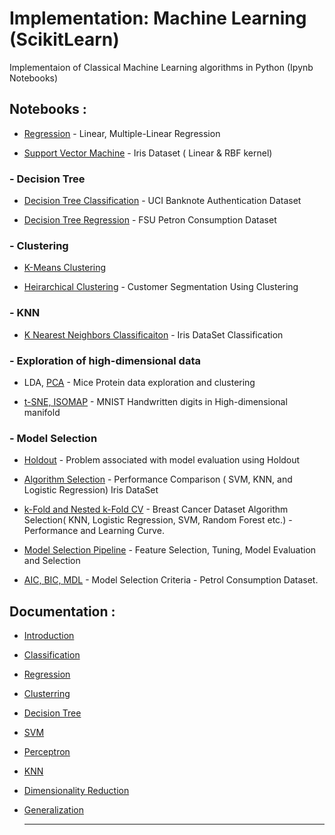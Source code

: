 # Implementation: Machine Learning (ScikitLearn)

Implementaion of Classical Machine Learning algorithms in Python (Ipynb Notebooks)

## Notebooks :

- [Regression](https://github.com/Mnpr/ClassicalML-ScikitLearn/blob/master/Implementation-ipynb/Regression.ipynb) - Linear, Multiple-Linear Regression

- [Support Vector Machine](https://github.com/Mnpr/ClassicalML-ScikitLearn/blob/master/Implementation-ipynb/SVM.ipynb) - Iris Dataset ( Linear & RBF kernel)

### - Decision Tree

- [Decision Tree Classification](https://github.com/Mnpr/ClassicalML-ScikitLearn/blob/master/Implementation-ipynb/DecisionTrees/DecisionTreeClassification.ipynb) - UCI Banknote Authentication Dataset

- [Decision Tree Regression](https://github.com/Mnpr/ClassicalML-ScikitLearn/blob/master/Implementation-ipynb/DecisionTrees/DecisionTreeRegression.ipynb) -  FSU Petron Consumption Dataset

### - Clustering

- [K-Means Clustering](https://github.com/Mnpr/ClassicalML-ScikitLearn/blob/master/Implementation-ipynb/Clustering/KMClustering.ipynb)

- [Heirarchical Clustering](https://github.com/Mnpr/ClassicalML-ScikitLearn/blob/master/Implementation-ipynb/Clustering/HeirarchicalClustering.ipynb) - Customer Segmentation Using Clustering

### - KNN

- [K Nearest Neighbors Classificaiton](https://github.com/Mnpr/ClassicalML-ScikitLearn/blob/master/Implementation-ipynb/KNN.ipynb) - Iris DataSet Classification

### - Exploration of high-dimensional data

- LDA, [PCA](https://github.com/Mnpr/ClassicalML-ScikitLearn/blob/master/Implementation-ipynb/HighDimensionalExploration/Notebooks/miceProtein.ipynb) - Mice Protein data exploration and clustering

- [t-SNE, ISOMAP](https://github.com/Mnpr/ClassicalML-ScikitLearn/blob/master/Implementation-ipynb/HighDimensionalExploration/Notebooks/tSNE.ipynb) - MNIST Handwritten digits in High-dimensional manifold

### - Model Selection

- [Holdout](https://github.com/Mnpr/ClassicalML-ScikitLearn/blob/master/Implementation-ipynb/ModelSelection/Notebooks/Holdout.ipynb) - Problem associated with model evaluation using Holdout

- [Algorithm Selection](https://github.com/Mnpr/ClassicalML-ScikitLearn/blob/master/Implementation-ipynb/ModelSelection/Notebooks/AlgorithmPerformanceComparison.ipynb) - Performance Comparison ( SVM, KNN, and Logistic Regression) Iris DataSet

- [k-Fold and Nested k-Fold CV](https://github.com/Mnpr/ClassicalML-ScikitLearn/blob/master/Implementation-ipynb/ModelSelection/Notebooks/NestedCrossValidation.ipynb) - Breast Cancer Dataset Algorithm Selection( KNN, Logistic Regression, SVM, Random Forest etc.) - Performance and Learning Curve.

- [Model Selection Pipeline](https://github.com/Mnpr/ClassicalML-ScikitLearn/blob/master/Implementation-ipynb/ModelSelection/Notebooks/ModelSelectionPipeline.ipynb) - Feature Selection, Tuning, Model Evaluation and Selection

- [AIC, BIC, MDL](https://github.com/Mnpr/ClassicalML-ScikitLearn/blob/master/Implementation-ipynb/ModelSelection/Notebooks/AIC_BIC_MDL.ipynb) - Model Selection Criteria - Petrol Consumption Dataset.

## Documentation :

- [Introduction](./Theory/README.md)

- [Classification](./Theory/Classification.md)

- [Regression](./Theory/Regression.md)

- [Clusterring](./Theory/Clustering.md)

- [Decision Tree](./Theory/DecisionTree.md)

- [SVM](./Theory/SVM.md)

- [Perceptron](./Theory/Perceptron.md)

- [KNN](./Theory/KNN.md)

- [Dimensionality Reduction](./Theory/DimensionalityReduction.md)

- [Generalization](./Theory/Generalization.md)
  
  ****
